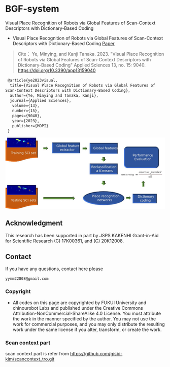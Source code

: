 # BGF-system
Visual Place Recognition of Robots via Global Features of Scan-Context Descriptors with Dictionary-Based Coding

 - Visual Place Recognition of Robots via Global Features of Scan-Context Descriptors with Dictionary-Based Coding
   [Paper](https://doi.org/10.3390/app13159040)


> Cite：
     Ye, Minying, and Kanji Tanaka. 2023. "Visual Place Recognition of Robots via Global Features of Scan-Context Descriptors with Dictionary-Based Coding" Applied Sciences 13, no. 15: 9040. https://doi.org/10.3390/app13159040

```
 @article{ye2023visual,
  title={Visual Place Recognition of Robots via Global Features of Scan-Context Descriptors with Dictionary-Based Coding},
  author={Ye, Minying and Tanaka, Kanji},
  journal={Applied Sciences},
   volume={13},
   number={15},
   pages={9040},
   year={2023},
   publisher={MDPI}
 }
```

<picture>
  <source media="(prefers-color-scheme: dark)" srcset="g.jpg">
 
  <img alt="Shows an illustrated sun in light mode and a moon with stars in dark mode." src="g.jpg">
</picture>

## Acknowledgment
This research has been supported in part by JSPS KAKENHI Grant-in-Aid for Scientific Research (C) 17K00361, and (C) 20K12008.


## Contact
If you have any questions, contact here please
 ```
 yymm22808@gmail.com
 ```


### Copyright 
- All codes on this page are copyrighted by FUKUI University and chinourobot Labs and published under the Creative Commons Attribution-NonCommercial-ShareAlike 4.0 License. You must attribute the work in the manner specified by the author. You may not use the work for commercial purposes, and you may only distribute the resulting work under the same license if you alter, transform, or create the work.

### Scan context part
scan context part is refer from https://github.com/gisbi-kim/scancontext_tro.git
